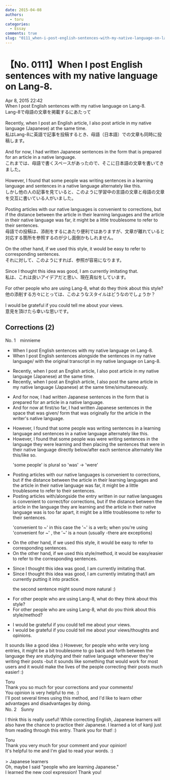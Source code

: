 ```yaml
---
date: 2015-04-08
authors:
  - toru
categories:
  - Essay
comments: true
slug: "0111_when-i-post-english-sentences-with-my-native-language-on-lang-8"
---
```


# 【No. 0111】When I post English sentences with my native language on Lang-8.
<div class="date">Apr 8, 2015 22:42</div>
<div id="post"><div id="body_show_ori">
When I post English sentences with my native language on Lang-8.<br/>Lang-8で母語の文章を掲載するにあたって<br/><br/>Recently, when I post an English article, I also post article in my native language (Japanese) at the same time.<br/>私はLang-8に英語で記事を投稿するとき、母語（日本語）での文章も同時に投稿します。<br/><br/>And for now, I had written Japanese sentences in the form that is prepared for an article in a native language.<br/>これまでは、母語で書くスペースがあったので、そこに日本語の文章を書いてきました。<br/><br/>However, I found that some people was writing sentences in a learning language and sentences in a native language alternately like this.<br/>しかし他の人の記事を見ていると、このように学習中の言語の文章と母語の文章を交互に書いている人がいました。<br/><br/>Posting articles with our native languages is convenient to corrections, but if the distance between the article in their learning languages and the article in their native language was far, it might be a little troublesome to refer to their sentences.<br/>母語での投稿は、添削をするにあたり便利ではありますが、文章が離れていると対応する箇所を参照するのが少し面倒かもしれません。<br/><br/>On the other hand, if we used this style, it would be easy to refer to corresponding sentences.<br/>それに対して、このようにすれば、参照が容易になります。<br/><br/>Since I thought this idea was good, I am currently imitating that.<br/>私は、これは良いアイデアだと思い、現在真似をしています。<br/><br/>For other people who are using Lang-8, what do they think about this style?<br/>他の添削する方々にとっては、このようなスタイルはどうなのでしょうか？<br/><br/>I would be grateful if you could tell me about your views.<br/>意見を頂けたら幸いな思いです。
</div></div>

<!-- more -->


## Corrections (2)
<div id="block"><div class="first_name"> No. 1　<span class="just_name">minnieme</span></div><div id="block2">
<ul class="correction_field">
<li class="incorrect">When I post English sentences with my native language on Lang-8.</li>
<li class="corrected correct">
When I post English sentences <span class="f_blue">alongside the sentences in my native language</span>/ with<span class="f_blue"> the original transcript in my </span>native language on Lang-8.
</li>
</ul>
<ul class="correction_field">
<li class="incorrect">Recently, when I post an English article, I also post article in my native language (Japanese) at the same time.</li>
<li class="corrected correct">
Recently, when I post an English article, I also post <span class="f_blue">the same </span>article in my native language (Japanese) at the same time/<span class="f_blue">simultaneously</span>.
</li>
</ul>
<ul class="correction_field">
<li class="incorrect">And for now, I had written Japanese sentences in the form that is prepared for an article in a native language.</li>
<li class="corrected correct">
And <span class="sline">for now </span><span class="f_blue">at first/so far</span>, I had written Japanese sentences <span class="f_blue">in the space that was given/</span> <span class="sline">form</span> that was <span class="f_blue">originally for</span> the article in the writer's native language.
</li>
</ul>
<ul class="correction_field">
<li class="incorrect">However, I found that some people was writing sentences in a learning language and sentences in a native language alternately like this.</li>
<li class="corrected correct">
However, I found that some people<span class="sline"> was</span> <span class="f_blue">were</span> writing sentences <span class="f_blue">in the language they were learning</span> and then placing the sentences <span class="f_blue">that were</span> in their native language <span class="f_blue">directly below/after </span>each sentence <span class="sline">alternately</span> like this/<span class="f_blue">like so</span>.
<p class="correction_comment">'some people' is plural so 'was' -&gt; 'were'</p>
</li>
</ul>
<ul class="correction_field">
<li class="incorrect">Posting articles with our native languages is convenient to corrections, but if the distance between the article in their learning languages and the article in their native language was far, it might be a little troublesome to refer to their sentences.</li>
<li class="corrected correct">
Posting articles <span class="f_blue">with/alongside the entry written</span> in our native languages is convenient to <span class="f_blue">correct/for</span> corrections, but if the distance between the article in the<span class="f_blue"> language they are learning</span> and the article in their native language <span class="sline">was</span><span class="f_blue"> is too far apart</span>, it might be a little troublesome to refer to their sentences.
<p class="correction_comment">'convenient to ~' in this case the '~' is a verb; when you're using 'convenient for ~' , the '~' is a noun (usually -there are exceptions)</p>
</li>
</ul>
<ul class="correction_field">
<li class="incorrect">On the other hand, if we used this style, it would be easy to refer to corresponding sentences.</li>
<li class="corrected correct">
On the other hand, if we used this style/<span class="f_blue">method</span>, it would be easy/<span class="f_blue">easier </span>to refer to<span class="f_blue"> the </span>corresponding sentences.
</li>
</ul>
<ul class="correction_field">
<li class="incorrect">Since I thought this idea was good, I am currently imitating that.</li>
<li class="corrected correct">
Since I thought this idea was good, I am currently imitating that/<span class="f_blue">I am currently putting it into practice.</span>
<p class="correction_comment">the second sentence might sound more natural :)</p>
</li>
</ul>
<ul class="correction_field">
<li class="incorrect">For other people who are using Lang-8, what do they think about this style?</li>
<li class="corrected correct">
For other people who are using Lang-8, what do <span class="f_blue">you</span> think about this style/<span class="f_blue">method</span>?
</li>
</ul>
<ul class="correction_field">
<li class="incorrect">I would be grateful if you could tell me about your views.</li>
<li class="corrected correct">
I would be grateful if you could tell me about your views/<span class="f_blue">thoughts and opinions.</span>
</li>
</ul>
<p class="comment_small">
 It sounds like a good idea :) However, for people who write very long entries, it might be a bit troublesome to go back and forth between the language they are studying and their native language whenever they're writing their posts -but it sounds like something that would work for most users and it would make the lives of the people correcting their posts much easier! :)
</p>

</div><div class="name"><span class="just_name">Toru</span><br>
Thank you so much for your corrections and your comments!<br/>You opinion is very helpful to me. :)<br/>I'll post several times using this method, and I'd like to learn other advantages and disadvantages by doing.
</div>
</div>
<div id="block"><div class="first_name"> No. 2　<span class="just_name">Sunny</span></div><div id="block2">
<p class="comment_small">
 I think this is really useful! While correcting English, Japanese learners will also have the chance to practice their Japanese. I learned a lot of kanji just from reading through this entry. Thank you for that! :)
</p>

</div><div class="name"><span class="just_name">Toru</span><br>
Thank you very much for your comment and your opinion!<br/>It's helpful to me and I'm glad to read your words. :)<br/><br/>&gt; Japanese learners<br/>Oh, maybe I said "people who are learning Japanese."<br/>I learned the new cool expression! Thank you!
</div>
</div>
